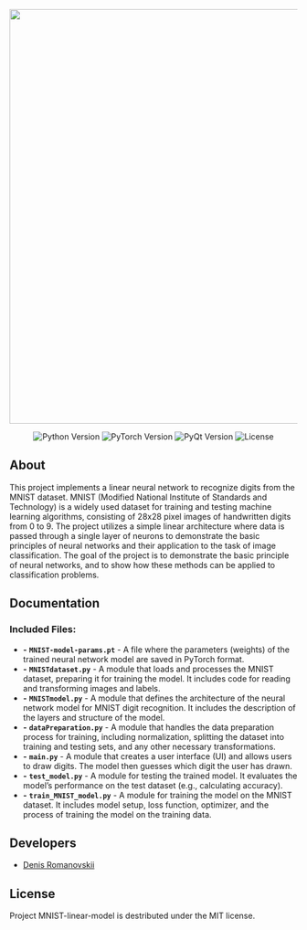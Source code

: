 <p align="center">
      <img src="https://i.ibb.co/mF2LmMhc/MNIST-linear-model.png](https://i.ibb.co/mF2LmMhc/MNIST-linear-model.png" width="726">
</p>

<p align="center">
   <img src="https://img.shields.io/badge/Language-Python_3.12-blue" alt="Python Version">
   <img src="https://img.shields.io/badge/Library-PyTorch_2.6.0-orange" alt="PyTorch Version">
   <img src="https://img.shields.io/badge/GUI-PyQt6-red" alt="PyQt Version">
   <img src="https://img.shields.io/badge/License-MIT-green" alt="License">
</p>

## About

This project implements a linear neural network to recognize digits from the MNIST dataset. MNIST (Modified National Institute of Standards and Technology) is a widely used dataset for training and testing machine learning algorithms, consisting of 28x28 pixel images of handwritten digits from 0 to 9.
The project utilizes a simple linear architecture where data is passed through a single layer of neurons to demonstrate the basic principles of neural networks and their application to the task of image classification. 
The goal of the project is to demonstrate the basic principle of neural networks, and to show how these methods can be applied to classification problems.

## Documentation

### Included Files:

- **-**  **`MNIST-model-params.pt`** - A file where the parameters (weights) of the trained neural network model are saved in PyTorch format.
- **-** **`MNISTdataset.py`** - A module that loads and processes the MNIST dataset, preparing it for training the model. It includes code for reading and transforming images and labels.
- **-** **`MNISTmodel.py`** - A module that defines the architecture of the neural network model for MNIST digit recognition. It includes the description of the layers and structure of the model.
- **-** **`dataPreparation.py`** - A module that handles the data preparation process for training, including normalization, splitting the dataset into training and testing sets, and any other necessary transformations.
- **-** **`main.py`** - A module that creates a user interface (UI) and allows users to draw digits. The model then guesses which digit the user has drawn.
- **-** **`test_model.py`** - A module for testing the trained model. It evaluates the model’s performance on the test dataset (e.g., calculating accuracy).
- **-** **`train_MNIST_model.py`** - A module for training the model on the MNIST dataset. It includes model setup, loss function, optimizer, and the process of training the model on the training data.
  

## Developers

- [Denis Romanovskii](https://github.com/denisromanovskii)

## License
Project MNIST-linear-model is destributed under the MIT license.
